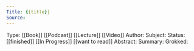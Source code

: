 ```yaml
---
Title: {{title}}
Source: 
---
```

Type: [[Book]] [[Podcast]] [[Lecture]] [[Video]]
Author: 
Subject:
Status: [[finished]] [[In Progress]] [[want to read]]
Abstract:
Summary:
Grokked: